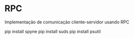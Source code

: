 # RPC
Implementação de comunicação cliente-servidor usando RPC

pip install spyne
pip install suds
pip install psutil
